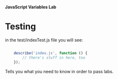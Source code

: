 **JavaScript Variables Lab**

# Testing
in the test/indexTest.js file you will see:

```JavaScript

    describe('index.js', function () {
        // there's stuff in here, too
    });

```

Tells you what you need to know in order to pass labs.
